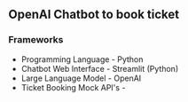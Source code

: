 ## OpenAI Chatbot to book ticket

### Frameworks
* Programming Language - Python
* Chatbot Web Interface - Streamlit (Python)
* Large Language Model - OpenAI
* Ticket Booking Mock API's - 